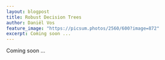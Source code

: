 ```yaml
---
layout: blogpost
title: Robust Decision Trees 
author: Daniël Vos
feature_image: "https://picsum.photos/2560/600?image=872"
excerpt: Coming soon ...
---
```



Coming soon ...
